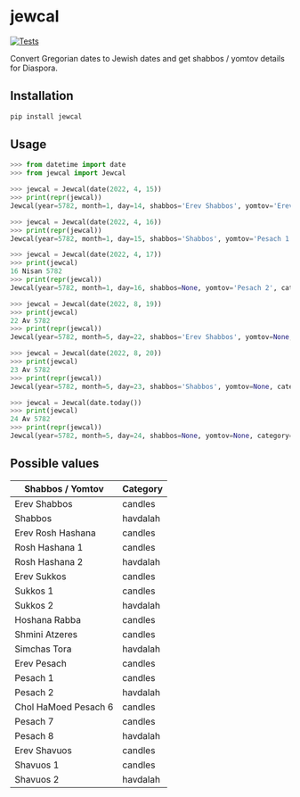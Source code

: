 # jewcal
[![Tests](https://github.com/essel-dev/jewcal/actions/workflows/python-app.yml/badge.svg)](https://github.com/essel-dev/jewcal/actions/workflows/python-app.yml)

Convert Gregorian dates to Jewish dates and get shabbos / yomtov details for Diaspora.

## Installation
```sh
pip install jewcal
```

## Usage
```py
>>> from datetime import date
>>> from jewcal import Jewcal

>>> jewcal = Jewcal(date(2022, 4, 15))
>>> print(repr(jewcal))
Jewcal(year=5782, month=1, day=14, shabbos='Erev Shabbos', yomtov='Erev Pesach', category=<Category.CANDLES: 'Candles'>)

>>> jewcal = Jewcal(date(2022, 4, 16))
>>> print(repr(jewcal))
Jewcal(year=5782, month=1, day=15, shabbos='Shabbos', yomtov='Pesach 1', category=<Category.CANDLES: 'Candles'>)

>>> jewcal = Jewcal(date(2022, 4, 17))
>>> print(jewcal)
16 Nisan 5782
>>> print(repr(jewcal))
Jewcal(year=5782, month=1, day=16, shabbos=None, yomtov='Pesach 2', category=<Category.HAVDALAH: 'Havdalah'>)

>>> jewcal = Jewcal(date(2022, 8, 19))
>>> print(jewcal)
22 Av 5782
>>> print(repr(jewcal))
Jewcal(year=5782, month=5, day=22, shabbos='Erev Shabbos', yomtov=None, category=<Category.CANDLES: 'Candles'>)

>>> jewcal = Jewcal(date(2022, 8, 20))
>>> print(jewcal)
23 Av 5782
>>> print(repr(jewcal))
Jewcal(year=5782, month=5, day=23, shabbos='Shabbos', yomtov=None, category=<Category.HAVDALAH: 'Havdalah'>)

>>> jewcal = Jewcal(date.today())
>>> print(jewcal)
24 Av 5782
>>> print(repr(jewcal))
Jewcal(year=5782, month=5, day=24, shabbos=None, yomtov=None, category=None)
```

## Possible values
|	Shabbos / Yomtov	|	Category	|
|	---	|	---	|
|	Erev Shabbos	|	candles	|
|	Shabbos	|	havdalah	|
|	Erev Rosh Hashana	|	candles	|
|	Rosh Hashana 1	|	candles	|
|	Rosh Hashana 2	|	havdalah	|
|	Erev Sukkos	|	candles	|
|	Sukkos 1	|	candles	|
|	Sukkos 2	|	havdalah	|
|	Hoshana Rabba	|	candles	|
|	Shmini Atzeres	|	candles	|
|	Simchas Tora	|	havdalah	|
|	Erev Pesach	|	candles	|
|	Pesach 1	|	candles	|
|	Pesach 2	|	havdalah	|
|	Chol HaMoed Pesach 6	|	candles	|
|	Pesach 7	|	candles	|
|	Pesach 8	|	havdalah	|
|	Erev Shavuos	|	candles	|
|	Shavuos 1	|	candles	|
|	Shavuos 2	|	havdalah	|
